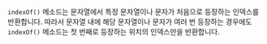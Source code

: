 
`indexOf()` 메소드는 문자열에서 특정 문자열이나 문자가 처음으로 등장하는 인덱스를 반환합니다. 따라서 문자열 내에 해당 문자열이나 문자가 여러 번 등장하는 경우에도 `indexOf()` 메소드는 첫 번째로 등장하는 위치의 인덱스만을 반환합니다.